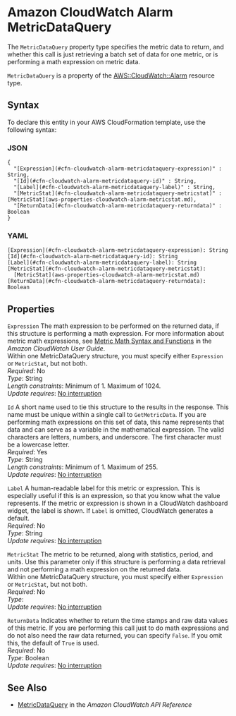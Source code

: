 # Amazon CloudWatch Alarm MetricDataQuery<a name="aws-properties-cloudwatch-alarm-metricdataquery"></a>

<a name="aws-properties-cloudwatch-alarm-metricdataquery-description"></a>The `MetricDataQuery` property type specifies the metric data to return, and whether this call is just retrieving a batch set of data for one metric, or is performing a math expression on metric data\. 

<a name="aws-properties-cloudwatch-alarm-metricdataquery-inheritance"></a> `MetricDataQuery` is a property of the [AWS::CloudWatch::Alarm](aws-properties-cw-alarm.md) resource type\.

## Syntax<a name="aws-properties-cloudwatch-alarm-metricdataquery-syntax"></a>

To declare this entity in your AWS CloudFormation template, use the following syntax:

### JSON<a name="aws-properties-cloudwatch-alarm-metricdataquery-syntax.json"></a>

```
{
  "[Expression](#cfn-cloudwatch-alarm-metricdataquery-expression)" : String,
  "[Id](#cfn-cloudwatch-alarm-metricdataquery-id)" : String,
  "[Label](#cfn-cloudwatch-alarm-metricdataquery-label)" : String,
  "[MetricStat](#cfn-cloudwatch-alarm-metricdataquery-metricstat)" : [MetricStat](aws-properties-cloudwatch-alarm-metricstat.md),
  "[ReturnData](#cfn-cloudwatch-alarm-metricdataquery-returndata)" : Boolean
}
```

### YAML<a name="aws-properties-cloudwatch-alarm-metricdataquery-syntax.yaml"></a>

```
[Expression](#cfn-cloudwatch-alarm-metricdataquery-expression): String
[Id](#cfn-cloudwatch-alarm-metricdataquery-id): String
[Label](#cfn-cloudwatch-alarm-metricdataquery-label): String
[MetricStat](#cfn-cloudwatch-alarm-metricdataquery-metricstat): 
  [MetricStat](aws-properties-cloudwatch-alarm-metricstat.md)
[ReturnData](#cfn-cloudwatch-alarm-metricdataquery-returndata): Boolean
```

## Properties<a name="aws-properties-cloudwatch-alarm-metricdataquery-properties"></a>

`Expression`  <a name="cfn-cloudwatch-alarm-metricdataquery-expression"></a>
The math expression to be performed on the returned data, if this structure is performing a math expression\. For more information about metric math expressions, see [Metric Math Syntax and Functions](https://docs.aws.amazon.com/AmazonCloudWatch/latest/monitoring/using-metric-math.html#metric-math-syntax) in the *Amazon CloudWatch User Guide*\.  
Within one MetricDataQuery structure, you must specify either `Expression` or `MetricStat`, but not both\.  
*Required*: No  
*Type*: String  
*Length constraints*: Minimum of 1\. Maximum of 1024\.  
*Update requires*: [No interruption](using-cfn-updating-stacks-update-behaviors.md#update-no-interrupt)

`Id`  <a name="cfn-cloudwatch-alarm-metricdataquery-id"></a>
A short name used to tie this structure to the results in the response\. This name must be unique within a single call to `GetMetricData`\. If you are performing math expressions on this set of data, this name represents that data and can serve as a variable in the mathematical expression\. The valid characters are letters, numbers, and underscore\. The first character must be a lowercase letter\.   
*Required*: Yes  
*Type*: String  
*Length constraints*: Minimum of 1\. Maximum of 255\.  
*Update requires*: [No interruption](using-cfn-updating-stacks-update-behaviors.md#update-no-interrupt)

`Label`  <a name="cfn-cloudwatch-alarm-metricdataquery-label"></a>
A human\-readable label for this metric or expression\. This is especially useful if this is an expression, so that you know what the value represents\. If the metric or expression is shown in a CloudWatch dashboard widget, the label is shown\. If `Label` is omitted, CloudWatch generates a default\.  
*Required*: No  
*Type*: String  
*Update requires*: [No interruption](using-cfn-updating-stacks-update-behaviors.md#update-no-interrupt)

`MetricStat`  <a name="cfn-cloudwatch-alarm-metricdataquery-metricstat"></a>
The metric to be returned, along with statistics, period, and units\. Use this parameter only if this structure is performing a data retrieval and not performing a math expression on the returned data\.  
Within one MetricDataQuery structure, you must specify either `Expression` or `MetricStat`, but not both\.  
*Required*: No  
*Type*: [](aws-properties-cloudwatch-alarm-metricstat.md)  
*Update requires*: [No interruption](using-cfn-updating-stacks-update-behaviors.md#update-no-interrupt)

`ReturnData`  <a name="cfn-cloudwatch-alarm-metricdataquery-returndata"></a>
Indicates whether to return the time stamps and raw data values of this metric\. If you are performing this call just to do math expressions and do not also need the raw data returned, you can specify `False`\. If you omit this, the default of `True` is used\.   
*Required*: No  
*Type*: Boolean  
*Update requires*: [No interruption](using-cfn-updating-stacks-update-behaviors.md#update-no-interrupt)

## See Also<a name="aws-properties-cloudwatch-alarm-metricdataquery-seealso"></a>
+ [MetricDataQuery](https://docs.aws.amazon.com/AmazonCloudWatch/latest/APIReference/API_MetricDataQuery.html) in the *Amazon CloudWatch API Reference*
